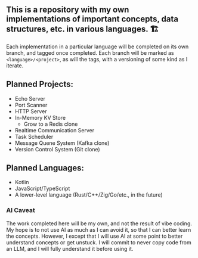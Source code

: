 ## This is a repository with my own implementations of important concepts, data structures, etc. in various languages. 🏗️

Each implementation in a particular language will be completed on its own branch, and tagged once completed. Each branch will be marked as `<language>/<project>`, as will the tags, with a versioning of some kind as I iterate.

## Planned Projects:
- Echo Server
- Port Scanner
- HTTP Server
- In-Memory KV Store
  - Grow to a Redis clone
- Realtime Communication Server
- Task Scheduler
- Message Quene System (Kafka clone)
- Version Control System (Git clone)

## Planned Languages:
- Kotlin
- JavaScript/TypeScript
- A lower-level language (Rust/C++/Zig/Go/etc., in the future)

### AI Caveat
The work completed here will be my own, and not the result of vibe coding. My hope is to not use AI as much as I can avoid it, so that I can better learn the concepts. However, I except that I will use AI at some point to better understand concepts or get unstuck. I will commit to never copy code from an LLM, and I will fully understand it before using it.

